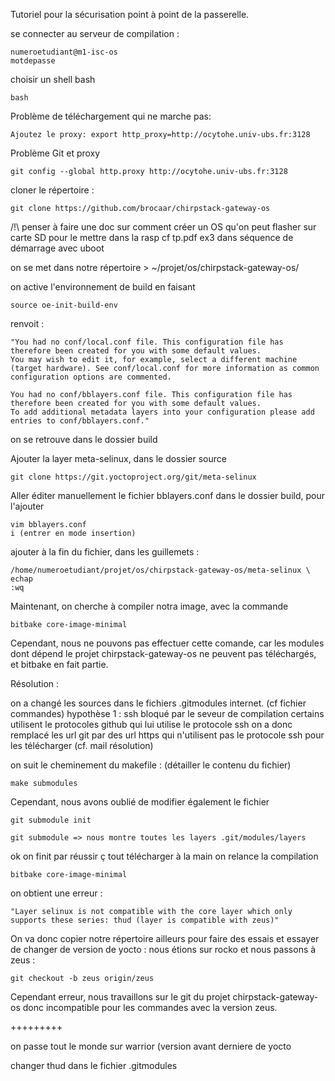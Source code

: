 Tutoriel pour la sécurisation point à point de la passerelle.



se connecter au serveur de compilation : 

    numeroetudiant@m1-isc-os
    motdepasse

choisir un shell bash

    bash

Problème de téléchargement qui ne marche pas:

    Ajoutez le proxy: export http_proxy=http://ocytohe.univ-ubs.fr:3128

Problème Git et proxy

    git config --global http.proxy http://ocytohe.univ-ubs.fr:3128

cloner le répertoire : 

    git clone https://github.com/brocaar/chirpstack-gateway-os


/!\ penser à faire une doc sur comment créer un OS qu'on peut flasher sur carte SD pour le mettre dans la rasp
cf tp.pdf ex3 dans séquence de démarrage avec uboot


on se met dans notre répertoire > ~/projet/os/chirpstack-gateway-os/


on active l'environnement de build en faisant 
    
    source oe-init-build-env


renvoit : 

    "You had no conf/local.conf file. This configuration file has therefore been created for you with some default values.
    You may wish to edit it, for example, select a different machine (target hardware). See conf/local.conf for more information as common configuration options are commented.

    You had no conf/bblayers.conf file. This configuration file has therefore been created for you with some default values. 
    To add additional metadata layers into your configuration please add entries to conf/bblayers.conf."


on se retrouve dans le dossier build

Ajouter la layer meta-selinux, dans le dossier source

    git clone https://git.yoctoproject.org/git/meta-selinux

Aller éditer manuellement le fichier bblayers.conf dans le dossier build, pour l'ajouter

    vim bblayers.conf
    i (entrer en mode insertion)

ajouter à la fin du fichier, dans les guillemets : 

    /home/numeroetudiant/projet/os/chirpstack-gateway-os/meta-selinux \
    echap
    :wq


Maintenant, on cherche à compiler notra image, avec la commande

    bitbake core-image-minimal

Cependant, nous ne pouvons pas effectuer cette comande, car les modules dont dépend le projet chirpstack-gateway-os ne peuvent pas téléchargés, et bitbake en fait partie.

Résolution : 

on a changé les sources dans le fichiers .gitmodules internet. (cf fichier commandes)
hypothèse 1 : ssh bloqué par le seveur de compilation
certains utilisent le protocoles github qui lui utilise le protocole ssh
on a donc remplacé les url git par des url https qui n'utilisent pas le protocole ssh pour les télécharger (cf. mail résolution)

on suit le cheminement du makefile : (détailler le contenu du fichier)

    make submodules

Cependant, nous avons oublié de modifier également le fichier 

    git submodule init

    git submodule => nous montre toutes les layers .git/modules/layers

ok on finit par réussir ç tout télécharger à la main
on relance la compilation

    bitbake core-image-minimal

on obtient une erreur : 

    "Layer selinux is not compatible with the core layer which only supports these series: thud (layer is compatible with zeus)"

On va donc copier notre répertoire ailleurs pour faire des essais et essayer de changer de version de yocto : nous étions sur rocko et nous passons à zeus : 

    git checkout -b zeus origin/zeus

Cependant erreur, nous travaillons sur le git du projet chirpstack-gateway-os donc incompatible pour les commandes avec la version zeus.

+++++++++


on passe tout le monde sur warrior (version avant derniere de yocto

changer thud dans le fichier .gitmodules